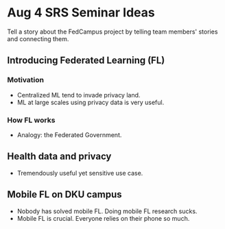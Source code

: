 # Aug 4 SRS Seminar Ideas

Tell a story about the FedCampus project by telling team members' stories and
connecting them.

## Introducing Federated Learning (FL)

### Motivation

- Centralized ML tend to invade privacy land.
- ML at large scales using privacy data is very useful.

### How FL works

- Analogy: the Federated Government.

## Health data and privacy

- Tremendously useful yet sensitive use case.

## Mobile FL on DKU campus

- Nobody has solved mobile FL. Doing mobile FL research sucks.
- Mobile FL is crucial. Everyone relies on their phone so much.
